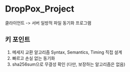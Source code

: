 # DropPox_Project
클라이언트 -> 서버 일방적 파일 동기화 프로그램

## 키 포인트
1. 메세지 교환 알고리즘 Syntax, Semantics, Timing 직접 설계
2. 빠르고 손실 없는 동기화
3. sha256sum으로 무결성 확인 (다만, 보장하는 알고리즘은 없음)
